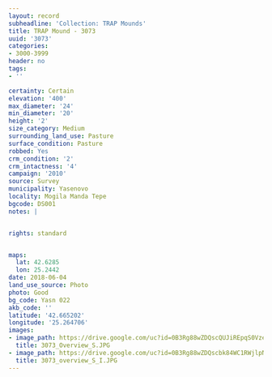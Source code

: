 ```yaml
---
layout: record
subheadline: 'Collection: TRAP Mounds'
title: TRAP Mound - 3073
uuid: '3073'
categories:
- 3000-3999
header: no
tags:
- ''

certainty: Certain
elevation: '400'
max_diameter: '24'
min_diameter: '20'
height: '2'
size_category: Medium
surrounding_land_use: Pasture
surface_condition: Pasture
robbed: Yes
crm_condition: '2'
crm_intactness: '4'
campaign: '2010'
source: Survey
municipality: Yasenovo
locality: Mogila Manda Tepe
bgcode: DS001
notes: |


rights: standard


maps:
  lat: 42.6285
  lon: 25.2442
date: 2018-06-04
land_use_source: Photo
photo: Good
bg_code: Yasn 022
akb_code: ''
latitude: '42.665202'
longitude: '25.264706'
images:
- image_path: https://drive.google.com/uc?id=0B3Rg88wZDQscQUJiREpqS0VzeVk
  title: 3073_Overview_S.JPG
- image_path: https://drive.google.com/uc?id=0B3Rg88wZDQscbk84WC1RWjlpN2M
  title: 3073_overview_S_I.JPG
---
```


